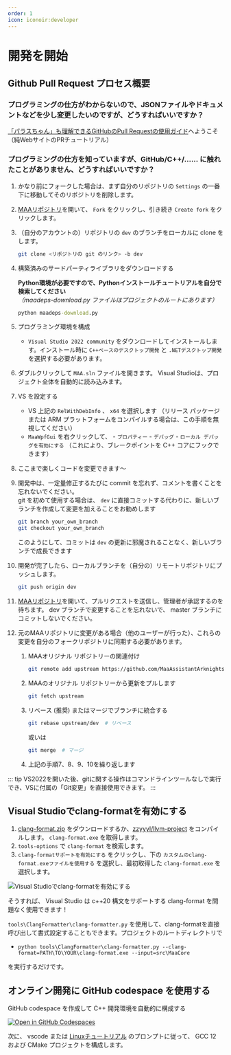 ```yaml
---
order: 1
icon: iconoir:developer
---
```


# 開発を開始

## Github Pull Request プロセス概要

### プログラミングの仕方がわからないので、JSONファイルやドキュメントなどを少し変更したいのですが、どうすればいいですか？

[「パラスちゃん」も理解できるGitHubのPull Requestの使用ガイド](./純WebサイトのPRチュートリアル.md)へようこそ（純WebサイトのPRチュートリアル）

### プログラミングの仕方を知っていますが、GitHub/C++/...... に触れたことがありません、どうすればいいですか？

1. かなり前にフォークした場合は、まず自分のリポジトリの `Settings` の一番下に移動してそのリポジトリを削除します。
2. [MAAリポジトリ](https://github.com/MaaAssistantArknights/MaaAssistantArknights)を開いて、 `Fork` をクリックし、引き続き `Create fork` をクリックします。
3. （自分のアカウントの）リポジトリの `dev` のブランチをローカルに clone をします。

    ```bash
    git clone <リポジトリの git のリンク> -b dev
    ```

4. 構築済みのサードパーティライブラリをダウンロードする

    **Python環境が必要ですので、Pythonインストールチュートリアルを自分で検索してください**  
    _（maadeps-download.py ファイルはプロジェクトのルートにあります）_

    ```cmd
    python maadeps-download.py
    ```

5. プログラミング環境を構成

    - `Visual Studio 2022 community` をダウンロードしてインストールします。インストール時に `C++ベースのデスクトップ開発` と `.NETデスクトップ開発` を選択する必要があります。

6. ダブルクリックして `MAA.sln` ファイルを開きます。 Visual Studioは、プロジェクト全体を自動的に読み込みます。
7. VS を設定する

    - VS 上記の `RelWithDebInfo` 、 `x64` を選択します （リリース パッケージまたは ARM プラットフォームをコンパイルする場合は、この手順を無視してください）
    - `MaaWpfGui` を右クリックして、 - `プロパティー` - `デバッグ` - `ローカル デバッグを有効にする` （これにより、ブレークポイントを C++ コアにフックできます）

8. ここまで楽しくコードを変更できます～
9. 開発中は、一定量修正するたびに commit を忘れず、コメントを書くことを忘れないでください。  
    git を初めて使用する場合は、 `dev` に直接コミットする代わりに、新しいブランチを作成して変更を加えることをお勧めします

    ```bash
    git branch your_own_branch
    git checkout your_own_branch
    ```

    このようにして、コミットは `dev` の更新に邪魔されることなく、新しいブランチで成長できます

10. 開発が完了したら、ローカルブランチを（自分の）リモートリポジトリにプッシュします。

    ```bash
    git push origin dev
    ```

11. [MAAリポジトリ](https://github.com/MaaAssistantArknights/MaaAssistantArknights)を開いて、プルリクエストを送信し、管理者が承認するのを待ちます。 dev ブランチで変更することを忘れないで、 master ブランチにコミットしないでください。
12. 元のMAAリポジトリに変更がある場合（他のユーザーが行った）、これらの変更を自分のフォークリポジトリに同期する必要があります。

    1. MAAオリジナル リポジトリーの関連付け

        ```bash
        git remote add upstream https://github.com/MaaAssistantArknights/MaaAssistantArknights.git
        ```

    2. MAAのオリジナル リポジトリーから更新をプルします

        ```bash
        git fetch upstream
        ```

    3. リベース (推奨) またはマージでブランチに統合する
        
        ```bash
        git rebase upstream/dev  # リベース
        ```

        或いは

        ```bash
        git merge  # マージ
        ```

    4. 上記の手順7、8、9、10を繰り返します

::: tip
VS2022を開いた後、gitに関する操作はコマンドラインツールなしで実行でき、VSに付属の「Git変更」を直接使用できます。
:::

## Visual Studioでclang-formatを有効にする

1. [clang-format.zip](https://github.com/MaaAssistantArknights/MaaAssistantArknights/files/12775054/clang-format.zip) をダウンロードするか、[zzyyyl/llvm-project](https://github.com/zzyyyl/llvm-project/tree/fix/clang-format) をコンパイルします。 `clang-format.exe` を取得します。
2. `tools-options` で `clang-format` を検索します。
3. `clang-formatサポートを有効にする` をクリックし、下の `カスタムのclang-format.exeファイルを使用する` を選択し、最初取得した `clang-format.exe` を選択します。

![Visual Studioでclang-formatを有効にする](https://user-images.githubusercontent.com/74587068/188262146-bf36f10a-db94-4a3c-9802-88b703342fb6.png)

そうすれば、 Visual Studio は c++20 構文をサポートする clang-format を問題なく使用できます！

`tools\ClangFormatter\clang-formatter.py` を使用して、clang-formatを直接呼び出して書式設定することもできます。プロジェクトのルートディレクトリで

- `python tools\ClangFormatter\clang-formatter.py --clang-format=PATH\TO\YOUR\clang-format.exe --input=src\MaaCore`

を実行するだけです。

## オンライン開発に GitHub codespace を使用する

GitHub codespace を作成して C++ 開発環境を自動的に構成する

[![Open in GitHub Codespaces](https://github.com/codespaces/badge.svg?color=green)](https://codespaces.new/MaaAssistantArknights/MaaAssistantArknights)

次に、 vscode または [Linuxチュートリアル](./Linuxチュートリアル.md) のプロンプトに従って、 GCC 12 および CMake プロジェクトを構成します。
